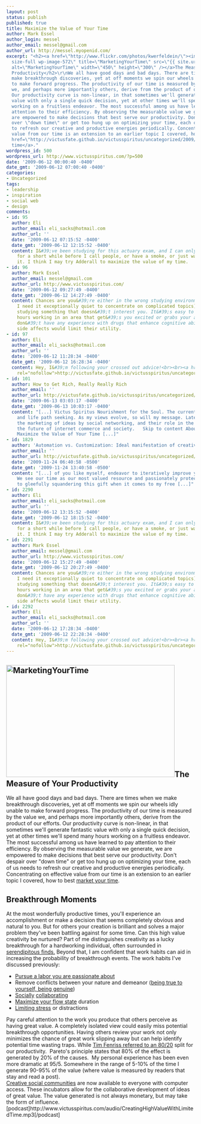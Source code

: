 ```yaml
---
layout: post
status: publish
published: true
title: Maximize the Value of Your Time
author: Mark Essel
author_login: messel
author_email: messel@gmail.com
author_url: http://messel.myopenid.com/
excerpt: "<h2><a href=\"http://www.flickr.com/photos/kwerfeldein/\"><img class=\"aligncenter
  size-full wp-image-572\" title=\"MarketingYourTime\" src=\"{{ site.url }}/assets/2009/06/MarketingYourTime.jpg\"
  alt=\"MarketingYourTime\" width=\"450\" height=\"300\" /></a>The Measure of Your
  Productivity</h2>\r\nWe all have good days and bad days. There are times when we
  make breakthrough discoveries, yet at off moments we spin our wheels idly unable
  to make forward progress. The productivity of our time is measured by the value
  we, and perhaps more importantly others, derive from the product of our efforts.
  Our productivity curve is non-linear, in that sometimes we'll generate fantastic
  value with only a single quick decision, yet at other times we'll spend many hours
  working on a fruitless endeavor. The most successful among us have learned to pay
  attention to their efficiency. By observing the measurable value we generate, we
  are empowered to make decisions that best serve our productivity. Don't despair
  over \"down time\" or get too hung up on optimizing your time, each of us needs
  to refresh our creative and productive energies periodically. Concentrating on effective
  value from our time is an extension to an earlier topic I covered, how to best <a
  href=\"http://victusfate.github.io/victusspiritus/uncategorized/2009/02/23/marketing-your-time/\">market your
  time</a>."
wordpress_id: 500
wordpress_url: http://www.victusspiritus.com/?p=500
date: '2009-06-12 00:00:40 -0400'
date_gmt: '2009-06-12 07:00:40 -0400'
categories:
- Uncategorized
tags:
- leadership
- inspiration
- social web
- design
comments:
- id: 95
  author: Eli
  author_email: eli_sacks@hotmail.com
  author_url: ''
  date: '2009-06-12 07:15:52 -0400'
  date_gmt: '2009-06-12 12:15:52 -0400'
  content: I&#39;ve been studying for this actuary exam, and I can only pay attention
    for a short while before I call people, or have a smoke, or just want to leave
    it. I think I may try Adderall to maximize the value of my time.
- id: 96
  author: Mark Essel
  author_email: messel@gmail.com
  author_url: http://www.victusspiritus.com/
  date: '2009-06-12 09:27:49 -0400'
  date_gmt: '2009-06-12 14:27:49 -0400'
  content: Chances are you&#39;re either in the wrong studying environment (for instance
    I need it exceptionally quiet to concentrate on complicated topics), or you&#39;re
    studying something that doesn&#39;t interest you. It&#39;s easy to spend many
    hours working in an area that get&#39;s you excited or grabs your attention.<br><br>I
    don&#39;t have any experience with drugs that enhance cognitive abilities, I presume
    side affects would limit their utility.
- id: 97
  author: Eli
  author_email: eli_sacks@hotmail.com
  author_url: ''
  date: '2009-06-12 11:28:34 -0400'
  date_gmt: '2009-06-12 16:28:34 -0400'
  content: Hey, I&#39;m following your crossed out advice!<br><br><a href="http://victusfate.github.io/victusspiritus/uncategorized/2009/04/12/stress-makes-programmers-dumber/"
    rel="nofollow">http://victusfate.github.io/victusspiritus/uncategorized/2009/04/12/stress...</a>
- id: 101
  author: How to Get Rich, Really Really Rich
  author_email: ''
  author_url: http://victusfate.github.io/victusspiritus/uncategorized/2009/06/13/how-to-get-rich-really-really-rich/
  date: '2009-06-13 03:03:17 -0400'
  date_gmt: '2009-06-13 10:03:17 -0400'
  content: "[...] Victus Spiritus Nourishment for the Soul. The current focus is inspiration
    and life path seeking. As my views evolve, so will my message. Latest topics include
    the marketing of ideas by social networking, and their role in the shaping of
    the future of internet commerce and society.   Skip to content About       &laquo;
    Maximize the Value of Your Time [...]"
- id: 1829
  author: 'Automation vs. Customization: Ideal manifestation of creative energy'
  author_email: ''
  author_url: http://victusfate.github.io/victusspiritus/uncategorized/2009/11/24/automation-vs-customization-ideal-manifestation-of-creative-energy/
  date: '2009-11-24 06:40:58 -0500'
  date_gmt: '2009-11-24 13:40:58 -0500'
  content: "[...] of you like myself, endeavor to iteratively improve your efforts.
    We see our time as our most valued resource and passionately protect it. I admit
    to gleefully squandering this gift when it comes to my free [...]"
- id: 2290
  author: Eli
  author_email: eli_sacks@hotmail.com
  author_url: ''
  date: '2009-06-12 13:15:52 -0400'
  date_gmt: '2009-06-12 18:15:52 -0400'
  content: I&#39;ve been studying for this actuary exam, and I can only pay attention
    for a short while before I call people, or have a smoke, or just want to leave
    it. I think I may try Adderall to maximize the value of my time.
- id: 2291
  author: Mark Essel
  author_email: messel@gmail.com
  author_url: http://www.victusspiritus.com/
  date: '2009-06-12 15:27:49 -0400'
  date_gmt: '2009-06-12 20:27:49 -0400'
  content: Chances are you&#39;re either in the wrong studying environment (for instance
    I need it exceptionally quiet to concentrate on complicated topics), or you&#39;re
    studying something that doesn&#39;t interest you. It&#39;s easy to spend many
    hours working in an area that get&#39;s you excited or grabs your attention.<br><br>I
    don&#39;t have any experience with drugs that enhance cognitive abilities, I presume
    side affects would limit their utility.
- id: 2292
  author: Eli
  author_email: eli_sacks@hotmail.com
  author_url: ''
  date: '2009-06-12 17:28:34 -0400'
  date_gmt: '2009-06-12 22:28:34 -0400'
  content: Hey, I&#39;m following your crossed out advice!<br><br><a href="http://victusfate.github.io/victusspiritus/uncategorized/2009/04/12/stress-makes-programmers-dumber/"
    rel="nofollow">http://victusfate.github.io/victusspiritus/uncategorized/2009/04/12/stress...</a>
---
```

<h2><a href="http://www.flickr.com/photos/kwerfeldein/"><img class="aligncenter size-full wp-image-572" title="MarketingYourTime" src="{{ site.url }}/assets/2009/06/MarketingYourTime.jpg" alt="MarketingYourTime" width="450" height="300" /></a>The Measure of Your Productivity</h2>
<p>We all have good days and bad days. There are times when we make breakthrough discoveries, yet at off moments we spin our wheels idly unable to make forward progress. The productivity of our time is measured by the value we, and perhaps more importantly others, derive from the product of our efforts. Our productivity curve is non-linear, in that sometimes we'll generate fantastic value with only a single quick decision, yet at other times we'll spend many hours working on a fruitless endeavor. The most successful among us have learned to pay attention to their efficiency. By observing the measurable value we generate, we are empowered to make decisions that best serve our productivity. Don't despair over "down time" or get too hung up on optimizing your time, each of us needs to refresh our creative and productive energies periodically. Concentrating on effective value from our time is an extension to an earlier topic I covered, how to best <a href="http://victusfate.github.io/victusspiritus/uncategorized/2009/02/23/marketing-your-time/">market your time</a>.<a id="more"></a><a id="more-500"></a></p>
<h2>Breakthrough Moments</h2>
<p>At the most wonderfully productive times, you'll experience an accomplishment or make a decision that seems completely obvious and natural to you. But for others your creation is brilliant and solves a major problem they've been battling against for some time. Can this high value creativity be nurtured? Part of me distinguishes creativity as a lucky breakthrough for a hardworking individual, often surrounded in <a href="http://victusfate.github.io/victusspiritus/uncategorized/2009/04/23/serendipity-the-perfect-solution-you-never-thought-of/">serendipitous finds.</a> Beyond that, I am confident that work habits can aid in increasing the probability of breakthrough events. The work habits I've discussed previously:</p>
<ul>
<li><a href="http://victusfate.github.io/victusspiritus/uncategorized/2009/05/29/my-first-ebook/">Pursue a labor you are passionate about</a></li>
<li>Remove conflicts between your nature and demeanor (<a href="http://victusfate.github.io/victusspiritus/uncategorized/2009/02/28/be-faithful-to-yourself-be-genuine/">being true to yourself, being genuine</a>)</li>
<li><a href="http://victusfate.github.io/victusspiritus/uncategorized/2009/03/29/social-media-will-be-the-dominant-design-focus-of-the-21st-century/">Socially</a> <a href="http://victusfate.github.io/victusspiritus/uncategorized/2009/04/25/the-search-power-of-collaborative-design/">collaborating</a></li>
<li><a href="http://victusfate.github.io/victusspiritus/uncategorized/2009/06/05/seek-the-flow-state-to-maximize-satisfaction-and-productivity/">Maximize your flow state</a> duration</li>
<li><a href="http://victusfate.github.io/victusspiritus/uncategorized/2009/04/12/stress-makes-programmers-dumber/">Limiting stress</a> or distractions</li>
</ul>
<div>Pay careful attention to the work you produce that others perceive as having great value. A completely isolated view could easily miss potential breakthrough opportunities. Having others review your work not only minimizes the chance of great work slipping away but can help identify potential time wasting traps. While <a href="http://en.wikipedia.org/wiki/Pareto_principle">Tim Fenriss referred to an 80/20</a> split for our productivity.  Pareto's principle states that 80% of the effect is generated by 20% of the causes.  My personal experience has been even more dramatic at 95/5. Somewhere in the range of 5-10% of the time I generate 90-95% of the value (where value is measured by readers that stay and read a post).</div>
<div><a href="http://www.friendfeed.com/messel">Creative social communities</a> are now available to everyone with computer access. These incubators allow for the collaborative development of ideas of great value. The value generated is not always monetary, but may take the form of influence.</div>
<div>[podcast]http://www.victusspiritus.com/audio/CreatingHighValueWithLimitedTime.mp3[/podcast]</div>
